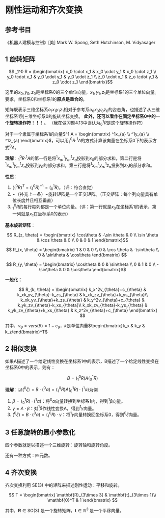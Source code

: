 # 刚性运动和齐次变换

## 参考书目

《机器人建模与控制》[美] Mark W. Spong, Seth Hutchinson, M. Vidyasager

## 1 旋转矩阵

$$ _1^0 R = \begin{bmatrix}
  x_0 \cdot x_1 & x_0 \cdot y_1 & x_0 \cdot z_1 \\
  y_0 \cdot x_1 & y_0 \cdot y_1 & y_0 \cdot z_1 \\
  z_0 \cdot x_1 & z_o \cdot y_1 & z_0 \cdot z_1
\end{bmatrix}$$

这里的$x_0, y_0, z_0$是坐标系0的三个单位向量，$x_1, y_1, z_1$是坐标系1的三个单位向量。要求，坐标系0和坐标系1的**原点是重合的**。

矩阵既表示三维坐标系$o_1x_1y_1z_1$相对于参考系$o_0x_0y_0z_0$的姿态角，也描述了从三维坐标系1到三维坐标系0的旋转坐标变换。
**此外，还可以看作在固定坐标系0中的一个旋转操作符！！！**。
（我在做习题4.13中误认为$_0^1R$是这个旋转操作符）

对于一个隶属于坐标系1的向量$^1 A = \begin{bmatrix} ^1x_{a} \\ ^1y_{a} \\ ^1z_{a} \end{bmatrix}$，可以用$_1^0 R \cdot ^1A$的方式计算该向量在坐标系0下的表示方式$^0A$。

**理解**：$_1^0 R \cdot ^1A$的第一行是将$^1x_{a}, ^1y_{a}, ^1z_{a}$投影到$x_0$的部分求和，第二行是将$^1x_{a}, ^1y_{a}, ^1z_{a}$投影到$y_0$的部分求和，第三行是将$^1x_{a}, ^1y_{a}, ^1z_{a}$投影到$z_0$的部分求和。

**性质**：

1. $(_1^0 R)^T = (_1^0 R)^{-1} = (_0^1 R)$。（评：符合直觉）
2. ~（补充上一条）~旋转矩阵是一个正交矩阵。（正交矩阵：每个列向量具有单位长度并且相互垂直）
3. $_1^0 R$的每行每列都是一个单位向量。（评：第一行就是$x_0$在坐标系1的表示，第一列就是$x_1$在坐标系0的表示）

**基本旋转矩阵**：

$$ R_{z, \theta} = \begin{bmatrix}
  \cos\theta & -\sin \theta & 0 \\
  \sin \theta & \cos \theta & 0 \\
  0 & 0 & 1
\end{bmatrix}$$

$$ R_{x, \theta} = \begin{bmatrix}
  1 & 0 & 0 \\
  0 & \cos \theta & -\sin\theta \\
  0 & \sin\theta & \cos\theta
\end{bmatrix} $$

$$ R_{y, \theta} = \begin{bmatrix}
  \cos\theta & 0 & \sin\theta \\
  0 & 1 & 0 \\
  -\sin\theta & 0 & \cos\theta
\end{bmatrix}$$

**一般化**：

$$ R_{k, \theta} = \begin{bmatrix}
k_x^2v_{\theta}+c_{\theta} & k_xk_yv_{\theta}-k_zs_{\theta} & k_xk_zv_{\theta}+k_ys_{\theta}\\ k_xk_yv_{\theta}+k_zs_{\theta} & k_y^2v_{\theta}+c_{\theta} & k_yk_zv_{\theta}-k_xs_{\theta}\\ k_xk_zv_{\theta}-k_ys_{\theta} & k_yk_zv_{\theta}+k_xs_{\theta} & k_z^2v_{\theta}+c_{\theta}
\end{bmatrix} $$

其中，$v_{\theta} = vers(\theta) = 1 - c_{\theta}$，$k$是单位向量$\begin{bmatrix}k_x & k_y & k_z\end{bmatrix}^T$

## 2 相似变换

如果A描述了一个给定线性变换在坐标系1中的表示，B描述了一个给定线性变换在坐标系0中的表示，则有：

$$ B = (_1^0R) A (_0^1R) $$

**理解**：以$(^0\zeta) = B \cdot (^0\alpha) = (_1^0R) A (_0^1R)\cdot (^1\alpha)$为例

1. $\beta = (_0^1R)\cdot (^1\alpha)$：将$^0\alpha$向量转换到坐标系1内，得到$^1\beta$向量。
2. $\gamma = A \cdot \beta$：对$^1\beta$作线性变换A，得到$^1\gamma$向量。
3. $(^0\zeta) = B \cdot (^0\alpha) = (_1^0R)\cdot \gamma$：将$^1\gamma$向量转换回坐标系0，得到$^0\zeta$向量。

## 3 任意旋转的最小参数化

四个参数就足以描述一个三维旋转：旋转轴和旋转角度。

还有一种方式：四元数。

## 4 齐次变换

齐次变换利用 SE(3) 中的矩阵来描述刚性运动：平移和旋转。

$$
T = \begin{bmatrix} \mathbf{R}_{3\times 3} & \mathbf{t}_{3\times 1}\\ \mathbf{0}^T & 1 \end{bmatrix}
$$

其中，$\mathbf{R} \in \mathrm{SO}(3)$ 是一个旋转矩阵，$\mathbf{t} \in \mathbb{R}^3$ 是一个平移向量。
